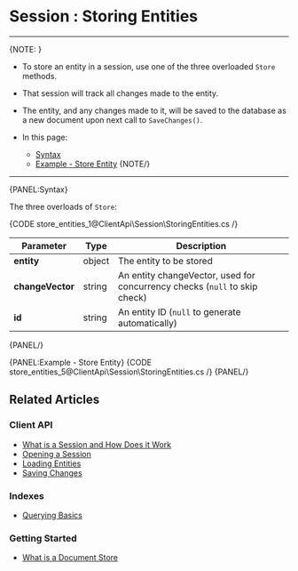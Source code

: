 # Session : Storing Entities
---
{NOTE: }

* To store an entity in a session, use one of the three overloaded `Store` methods.

* That session will track all changes made to the entity.

* The entity, and any changes made to it, will be saved to the database as a new document upon next call to `SaveChanges()`.

* In this page:
  * [Syntax](../../client-api/session/storing-entities#syntax)
  * [Example - Store Entity](../../client-api/session/storing-entities#example---store-entity)
{NOTE/}

---
{PANEL:Syntax}

The three overloads of `Store`:

{CODE store_entities_1@ClientApi\Session\StoringEntities.cs /}

| Parameter | Type | Description |
| --- | --- | --- |
| **entity** | object | The entity to be stored |
| **changeVector** | string | An entity changeVector, used for concurrency checks (`null` to skip check) |
| **id** | string | An entity ID (`null` to generate automatically) |
{PANEL/}

{PANEL:Example - Store Entity}
{CODE store_entities_5@ClientApi\Session\StoringEntities.cs /}
{PANEL/}

## Related Articles

### Client API

- [What is a Session and How Does it Work](../../client-api/session/what-is-a-session-and-how-does-it-work) 
- [Opening a Session](../../client-api/session/opening-a-session)
- [Loading Entities](../../client-api/session/loading-entities)
- [Saving Changes](../../client-api/session/saving-changes)

### Indexes

- [Querying Basics](../../indexes/querying/basics)

### Getting Started

- [What is a Document Store](../../client-api/what-is-a-document-store)

